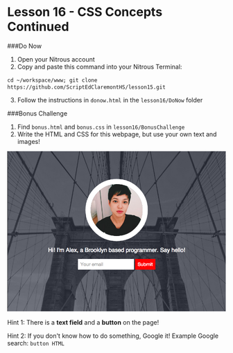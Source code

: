 Lesson 16 - CSS Concepts Continued
========

###Do Now

1. Open your Nitrous account 
2. Copy and paste this command into your Nitrous Terminal:

  ```
  cd ~/workspace/www; git clone https://github.com/ScriptEdClaremontHS/lesson15.git
  ```
3. Follow the instructions in `donow.html` in the `lesson16/DoNow` folder 

###Bonus Challenge

1. Find `bonus.html` and `bonus.css` in `lesson16/BonusChallenge`
2. Write the HTML and CSS for this webpage, but use your own text and images!
 
 ![Bonus Challenge](images/lesson16bonus.png)

Hint 1: There is a **text field** and a **button** on the page! 

Hint 2: If you don't know how to do something, Google it! Example Google search: `button HTML`

